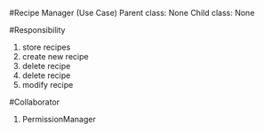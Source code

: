#Recipe Manager (Use Case)
Parent class: None
Child class: None 

#Responsibility
1. store recipes
2. create new recipe
3. delete recipe 
4. delete recipe
5. modify recipe

#Collaborator
1. PermissionManager